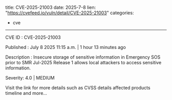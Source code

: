  
title: CVE-2025-21003
date: 2025-7-8
lien: "https://cvefeed.io/vuln/detail/CVE-2025-21003"
categories:
  - cve
---

CVE ID : CVE-2025-21003

Published :  July 8
2025
11:15 a.m. | 1 hour
13 minutes ago

Description : Insecure storage of sensitive information in Emergency SOS prior to SMR Jul-2025 Release 1 allows local attackers to access sensitive information.

Severity: 4.0 | MEDIUM

Visit the link for more details
such as CVSS details
affected products
timeline
and more...
